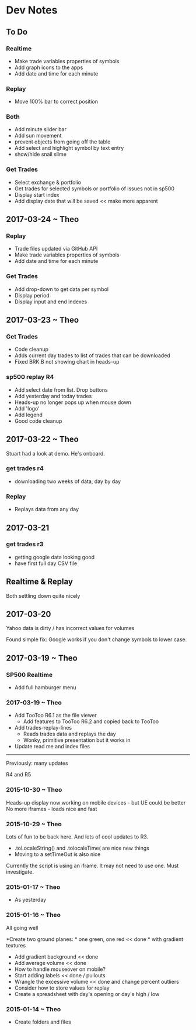 Dev Notes
===

## To Do

### Realtime

* Make trade variables properties of symbols
* Add graph icons to the apps
* Add date and time for each minute

### Replay


* Move 100% bar to correct position

### Both
* Add minute slider bar
* Add sun movement
* prevent objects from going off the table
* Add select and highlight symbol by text entry
* show/hide snail slime


### Get Trades
* Select exchange & portfolio
* Get trades for selected symbols or portfolio of issues not in sp500
* Display start index
* Add display date that will be saved << make more apparent


## 2017-03-24 ~ Theo

### Replay
* Trade files updated via GitHub API
* Make trade variables properties of symbols
* Add date and time for each minute

### Get Trades
* Add drop-down to get data per symbol
* Display period
* Display input and end indexes



## 2017-03-23 ~ Theo

### Get Trades

* Code cleanup
* Adds current day trades to list of trades that can be downloaded
* Fixed BRK.B not showing chart in heads-up

### sp500 replay R4

* Add select date from list. Drop buttons
* Add yesterday and today trades
* Heads-up no longer pops up when mouse down
* Add 'logo'
* Add legend
* Good code cleanup


## 2017-03-22 ~ Theo

Stuart had a look at demo. He's onboard.

### get trades r4

* downloading two weeks of data, day by day

### Replay

* Replays data from any day

## 2017-03-21

### get trades r3

* getting google data looking good
* have first full day CSV file

## Realtime & Replay

Both settling down quite nicely



## 2017-03-20

Yahoo data is dirty / has incorrect values for volumes

Found simple fix: Google works if you don't change symbols to lower case.


## 2017-03-19 ~ Theo

### SP500 Realtime

* Add full hamburger menu


### 2017-03-19 ~ Theo

* Add TooToo R6.1 as the file viewer
	* Add features to TooToo R6.2 and copied back to TooToo
* Add trades-replay-lines
	* Reads trades data and replays the day
	* Wonky, primitive presentation but it works in
* Update read me and index files

---

Previously: many updates

R4 and R5

### 2015-10-30 ~ Theo

Heads-up display now working on mobile devices - but UE could be better
No more iframes - loads nice and fast


### 2015-10-29 ~ Theo

Lots of fun to be back here. And lots of cool updates to R3.

* .toLocaleString() and .tolocaleTime( are nice new things
* Moving to a setTimeOut is also nice

Currently the script is using an iframe. It may not need to use one. Must investigate.


### 2015-01-17 ~ Theo

* As yesterday

### 2015-01-16 ~ Theo

All going well


*Create two ground planes:
	* one green, one red << done
	* with gradient textures
* Add gradient background << done
* Add average volume << done
* How to handle mouseover on mobile?
* Start adding labels << done / pullouts
* Wrangle the excessive volume << done and change percent outliers
* Consider how to store values for replay
* Create a spreadsheet with day's opening or day's high / low


### 2015-01-14 ~ Theo

* Create folders and files
